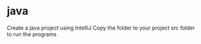 # java
Create a java project using IntelliJ
Copy the folder to your project src folder to run the programs
